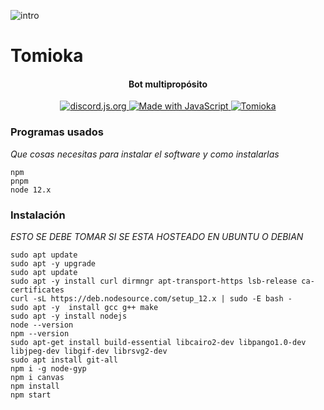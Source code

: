 ![intro](https://cdn.discordapp.com/attachments/671170382010515466/775459377347035166/tomiokapng.png)
# Tomioka
<h4 align="center">Bot multipropósito</h4>
<p align="center">
  <a href="https://discord.js.org">
      <img src="https://img.shields.io/badge/discord-js-blue.svg" alt="discord.js.org">
  </a>
   <a href="https://nodejs.org">
    <img src="https://forthebadge.com/images/badges/made-with-javascript.svg" alt="Made with JavaScript">
  </a>
  <a href="https://top.gg/bot/531408067993141248">
    <img src="https://top.gg/api/widget/status/531408067993141248.svg" alt="Tomioka" />
</a>
</p>

### Programas usados

_Que cosas necesitas para instalar el software y como instalarlas_

```
npm
pnpm
node 12.x
```
### Instalación

_ESTO SE DEBE TOMAR SI SE ESTA HOSTEADO EN UBUNTU O DEBIAN_

```
sudo apt update
sudo apt -y upgrade
sudo apt update
sudo apt -y install curl dirmngr apt-transport-https lsb-release ca-certificates
curl -sL https://deb.nodesource.com/setup_12.x | sudo -E bash -
sudo apt -y  install gcc g++ make
sudo apt -y install nodejs
node --version
npm --version
sudo apt-get install build-essential libcairo2-dev libpango1.0-dev libjpeg-dev libgif-dev librsvg2-dev
sudo apt install git-all
npm i -g node-gyp
npm i canvas
npm install
npm start
```
